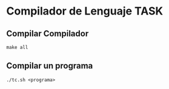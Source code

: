 # Compilador de Lenguaje TASK

## Compilar Compilador
```
make all
```

## Compilar un programa
```
./tc.sh <programa>
```
